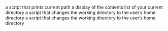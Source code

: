 a script that prints current path
a display of the contents list of your current directory
a script that changes the working directory to the user’s home directory
a script that changes the working directory to the user’s home directory
